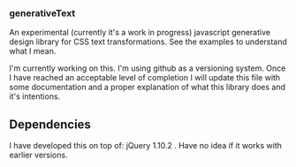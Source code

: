### generativeText

An experimental (currently it's a work in progress) javascript generative design library for CSS text transformations. See the examples to understand what I mean.

I'm currently working on this. I'm using github as a versioning system. Once I have reached an acceptable level of completion I will update this file with some documentation and a proper explanation of what this library does and it's intentions.

## Dependencies

I have developed this on top of: jQuery 1.10.2 . Have no idea if it works with earlier versions.
